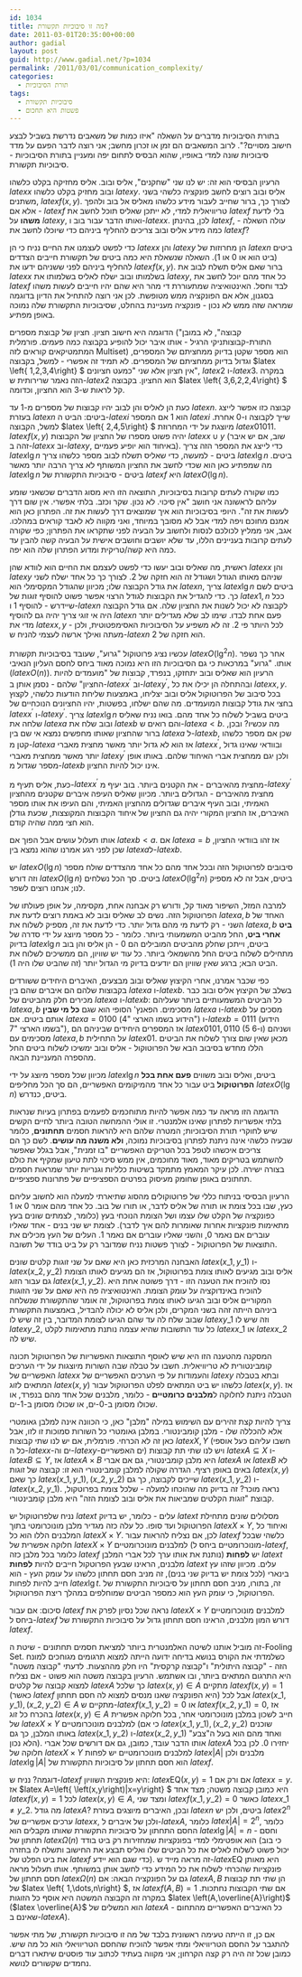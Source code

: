 ```yaml
---
id: 1034
title: מה זו סיבוכיות תקשורת?
date: 2011-03-01T20:35:00+00:00
author: gadial
layout: post
guid: http://www.gadial.net/?p=1034
permalink: /2011/03/01/communication_complexity/
categories:
  - תורת הסיבוכיות
tags:
  - סיבוכיות תקשורת
  - פשטות היא תחכום
---
```

בתורת הסיבוכיות מדברים על השאלה "איזו כמות של משאבים נדרשת בשביל לבצע חישוב מסויים?". לרוב המשאבים הם זמן או זכרון מחשב; אני רוצה לדבר הפעם על מדד סיבוכיות שונה למדי באופיו, שהוא הבסיס לתחום יפה ומעניין בתורת הסיבוכיות - סיבוכיות תקשורת.

הרעיון הבסיסי הוא זה: יש לנו שני "שחקנים", אליס ובוב. אליס מחזיקה בקלט כלשהו $latex x$ ובוב מחזיק בקלט כלשהו $latex y$. אליס ובוב רוצים לחשב פונקציה כלשהי בשני משתנים, $latex f\left(x,y\right)$. לצורך כך, ברור שחייב לעבור מידע כלשהו מאליס אל בוב ולהפך - אלא אם $latex f$ טריוויאלית למדי, לא ייתכן שאליס תוכל לחשב את $latex f$ בלי לדעת **משהו** על $latex y$, ואותו הדבר עבור בוב ו-$latex x$. לכן, בהינתן $latex f$, עולה השאלה - כמה מידע אליס ובוב צריכים להחליף ביניהם כדי שיוכלו לחשב את $latex f$?

כדי לפשט לעצמנו את החיים נניח כי הן $latex x$ והן $latex y$ הן מחרוזות של $latex n$ ביטים (ביט הוא או 0 או 1). השאלה שנשאלת היא כמה ביטים של תקשורת חייבים הצדדים להחליף ביניהם לפני ששניהם ידעו את $latex f\left(x,y\right)$. ברור שאם אליס תשלח לבוב את $latex x$ בשלמותו ובוב ישלח לאליס בשלמותו את $latex y$, כל אחד מהם יוכל לחשב את $latex f$ לבד וחסל. האינטואיציה שמתעוררת די מהר היא שהם יהיו חייבים לעשות משהו בסגנון, אלא אם הפונקציה ממש מטופשת. לכן אני רוצה להתחיל את הדיון בדוגמה שמראה שזה ממש לא נכון - פונקציה מעניינת בהחלט, שסיבוכיות התקשורת שלה נמוכה באופן מפתיע.

הדוגמה היא חישוב חציון. חציון של קבוצת מספרים ("קבוצה", לא במובן התורת-קבוצותניקי הרגיל - אותו איבר יכול להופיע בקבוצה כמה פעמים. פורמלית המתמטיקאים קוראים לזה Multiset) הוא מספר שקטן בדיוק ממחציתם של המספרים, וגדול בדיוק ממחציתם של המספרים. לא תמיד זה אפשרי - למשל, בקבוצה $latex \left\{ 1,2,3,4\right\} $ אין חציון אלא שני "כמעט חציונים", $latex 2$ ו-$latex 3$. במקרה הזה נאמר שרירותית ש-$latex 2$ הוא החציון. בקבוצה $latex \left\{ 3,6,2,2,4\right\} $ קל לראות ש-3 הוא החציון, וכדומה.

כעת הן לאליס והן לבוב יהיו קבוצות של מספרים מ-1 עד $latex n$. קבוצה כזו אפשר לייצג בעזרת $latex n$ ביטים: הביט ה-$latex i$ הוא 1 אם המספר $latex i$ שייך לקבוצה ו-0 אחרת. למשל, הקבוצה $latex \left\{ 2,4,5\right\} $ מיוצגת על ידי המחרוזת $latex 01011$. $latex f\left(x,y\right)$ יהיה פשוט מספרו של החציון של הקבוצות $latex x\cup y$ (שוב, אם יש איבר זהה ב-$latex x$ וב-$latex y$, באיחוד הוא יופיע פעמיים). כדי לייצג את המספר הזה צריך $latex \lg n$ ביטים - למעשה, כדי שאליס תשלח לבוב מספר כלשהו צריך $latex \lg n$ ביטים. מה שמפתיע כאן הוא שכדי לחשב את החציון המשותף לא צריך הרבה יותר מאשר $latex \lg n$ ביטים - סיבוכיות התקשורת של $latex f$ היא $latex O\left(\lg n\right)$.

כמו שקורה לעתים קרובות בסיבוכיות, התוצאה הזו היא מסוג הדברים שכשאני שומע עליהם לראשונה אני חושב "אין סיכוי. לא נכון. שקר וכזב. בלתי אפשרי. אין שום דרך לעשות את זה". היופי בסיבוכיות הוא איך שמוצאים דרך לעשות את זה. הפתרון כאן הוא אמנם מחוכם ויפה למדי אבל לא מסובך במיוחד, ואני מקווה לא לאבד קוראים במהלכו. אגב, אני ממליץ לכולכם לנסות ולחשוב על הבעיה לפני שתקראו את הפתרון; כפי שקורה לעתים קרובות בעניינים הללו, עד שלא יושבים וחושבים אישית על הבעיה קשה להבין עד כמה היא קשה/טריקית ומדוע הפתרון שלה הוא יפה.

ראשית, מה שאליס ובוב יעשו כדי לפשט לעצמם את החיים הוא לוודא שהן $latex x$ והן $latex y$ שניהם מאותו הגודל ושגודל זה הוא חזקה של 2. לצורך כך כל אחד ישלח לשני את גודל הקבוצה שלו; מכיוון שהגודל המקסימלי הוא $latex n$, צריך $latex \lg n$ ביטים לשם כך. כדי להגדיל את הקבוצות לגודל הרצוי אפשר פשוט להוסיף זוגות של $latex 1,n$ ככל שיידרש - להוסיף 1 ו-$latex n$ לקבוצה לא יכול לשנות את החציון שלה. אם גודל הקבוצה היה אי זוגי צריך יהיה גם להוסיף $latex n$ פעם אחת לבדו. שימו לב שלא מגדילים יותר מדי את $latex x,y$ - לכל היותר פי 2. זה לא משפיע על הסיבוכיות האסימפטוטית, ולכן מעתה ואילך ארשה לעצמי להניח ש-$latex n$ הוא חזקה של 2.

עכשיו נציג פרוטוקול "גרוע", שעובד בסיבוכיות תקשורת $latex O\left(\lg^{2}n\right)$. אחר כך נשפר אותו. "גרוע" במרכאות כי גם הסיבוכיות הזו היא נמוכה מאוד ביחס לחסם העליון הנאיבי ($latex O\left(n\right)$). הרעיון הוא שאליס ובוב יתחזקו, בנפרד, קבוצות של "מועמדים להיות החציון" שלהם - נסמן אותן ב-$latex x^{\prime}$ וב-$latex y^{\prime}$, ובהתחלה הן יכילו את כל $latex x,y$. בכל סיבוב של הפרוטוקול אליס ובוב יצליחו, באמצעות שליחת הודעות כלשהי, לקצוץ בחצי את גודל קבוצות המועמדים. מה שהם ישלחו, בפשטות, יהיו החציונים הנוכחיים של $latex x^{\prime}$ ו-$latex y^{\prime}$. צריך $latex \lg n$ ביטים בשביל לשלוח כל אחד מהם. בואו נניח שאליס שלחה את $latex a$ ובוב שלח את $latex b$ והם רואים ש-$latex a<b$. מה עכשיו? ובכן, ברור שהחציון שאותו מחפשים נמצא אי שם בין $latex a$ ל-$latex b$, שכן אם מספר כלשהו קטן מ-$latex a$ אז הוא לא גדול יותר מאשר מחצית מאברי $latex x^{\prime}$, ובוודאי שאינו גדול יותר מאשר ממחצית מאברי $latex y^{\prime}$ ולכן יגם ממחצית אברי האיחוד שלהם. באותו אופן מספר שגדול מ-$latex b$ אינו יכול להיות החציון.

כעת, אליס תעיף מ-$latex x^{\prime}$ מחצית מהאיברים - את הקטנים ביותר. בוב יעיף מ-$latex y^{\prime}$ מחצית מהאיברים - הגדולים ביותר. מכיוון שאליס העיפה איברים שקטנים מהחציון האמיתי, ובוב העיף איברים שגדולים מהחציון האמיתי, והם העיפו את אותו מספר האיברים, אז החציון המקורי יהיה גם החציון של איחוד הקבוצות המקוצצות, שכעת גודלן הוא חצי ממה שהיה קודם.

אותו תעלול עושים אבל הפוך אם $latex b<a$. אם $latex a=b$ אז זהו בוודאי החציון, שכן לפני רגע אמרנו שהוא נמצא בין $latex a$ל-$latex b$.

יש $latex O\left(\lg n\right)$ סיבובים לפרוטוקול הזה ובכל אחד מהם כל אחד מהצדדים שולח מספר וזה דורש $latex O\left(\lg n\right)$ ביטים. סך הכל נשלחים $latex O\left(\lg^{2}n\right)$ ביטים, אבל זה לא מספיק לנו; אנחנו רוצים לשפר.

למרבה המזל, השיפור מאוד קל, ודורש רק אבחנה אחת, מקסימה, על אופן פעולתו של הפרוטוקול הזה. נשים לב שאליס ובוב לא באמת רוצים לדעת את $latex a,b$ האחד של השני - רק לדעת מי מהם גדול יותר. כדי לדעת את זה, מספיק לשלוח את $latex a,b$ **ביט אחרי ביט**, החל מהביט המשמעותי ביותר. כלומר - כל מספר מיוצג על ידי סדרה של בדיוק $latex \lg n$ ביטים, וייתכן שחלק מהביטים המובילים הם 0 - הן אליס והן בוב מתחילים לשלוח ביטים החל מהשמאלי ביותר. כל עוד יש שוויון, הם ממשיכים לשלוח את הביט הבא; ברגע שאין שוויון הם יודעים בדיוק מי הגדול יותר (זה שהביט שלו היה 1).

כפי שכבר אמרנו, אחרי הקיצוץ שאליס ובוב מבצעים, האיברים היחידים ששורדים בקבוצות שלהם הם איברים שהם בין $latex a$ ו-$latex b$. בשלב של הקיצוץ אליס ובוב כבר מכירים חלק מהביטים של $latex a$ ו-$latex b$: כל הביטים המשמעותיים ביותר שעליהם $latex a,b$ מסכימים. הפאנץ' הסופי הוא שגם **כל מי שבין** $latex a$ ו-$latex b$ מסכים על אותם ביטים. אם $latex a=0100$ (הידוע בשמו הארצי "4") ו-$latex b=0111$ (הידוע בשמו הארצי "7"), אז המספרים היחידים שביניהם הם $latex 0101,0110$ (5 ו-6) ושניהם מסכימים עם $latex a,b$ על התחילית $latex 01$. מכאן שאין שום צורך לשלוח את הביטים הללו מחדש בסיבוב הבא של הפרוטוקול - אליס ובוב ימשיכו לשלוח ביטים החל מהספרה המעניינת הבאה.

מכיוון שכל מספר מיוצג על ידי $latex \lg n$ ביטים, ואליס ובוב משווים **פעם אחת בכל הפרוטוקול** ביט עבור כל אחד מהמיקומים האפשריים, הם סך הכל מחליפים $latex O\left(\lg n\right)$ ביטים, כנדרש.

הדוגמה הזו מראה עד כמה אפשר להיות מתוחכמים לפעמים בפתרון בעיות שנראות בלתי אפשריות לפתרון שאינו אלמנטרי. זו אולי ההמחשה הטובה ביותר לחיים הקשים שיש לחוקרי תורת הסיבוכיות; המטרה שלהם היא להראות חסמים **תחתונים**, כלומר שבעיה כלשהי אינה ניתנת לפתרון בסיבוכיות נמוכה, **ולא משנה מה עושים**. לשם כך הם צריכים איכשהו לטפל בכל הטריקים האפשריים "בו זמנית", אבל בגלל שאפשר להשתמש בטריקים מאוד, מאוד מחוכמים, אין ממש סיכוי לתת טיעון שמקיף את כולם בצורה ישירה. לכן עיקר המאמץ מתמקד בשיטות כלליות וגנריות יותר שמראות חסמים תחתונים באופן שחומק מעיסוק בפרטים הספציפיים של פתרונות ספציפיים.

הרעיון הבסיסי בניתוח כללי של פרוטוקולים מהסוג שתיארתי למעלה הוא לחשוב עליהם כעץ, שבו בכל צומת או תורה של אליס לדבר, או תורו של בוב. כל אחד מהם אומר 0 או 1 כפונקציה של הקלט שלו עצמו ושל הצומת הנוכחי בעץ (כלומר, לצמתים שונים בעץ מתאימות פונקציות אחרות שאומרות להם איך לדבר). לצומת יש שני בנים - אחד שאליו עוברים אם נאמר 0, והשני שאליו עוברים אם נאמר 1. העלים של העץ מכילים את התוצאות של הפרוטוקול - לצורך פשטות נניח שמדובר רק על ביט בודד של תשובה.

האבחנה המרכזית כאן היא שאם על שני זוגות קלטים שונים $latex \left(x\_{1},y\_{1}\right)$ ו-$latex \left(x\_{2},y\_{2}\right)$ אליס ובוב מגיעים לאותו צומת בפרוטוקול, אז הם מגיעים לאותו הצומת גם עבור הזוג $latex \left(x\_{1},y\_{2}\right)$. נסו להוכיח את הטענה הזו - דרך פשוטה אחת היא להוכיח באינדוקציה על עומק הצומת. האינטואיציה פה היא שאם על שני הזוגות המקוריים אליס ובוב הגיעו לאותו צומת בפרוטוקול, זה אומר שהתקשורת שנשלחה ביניהם הייתה זהה בשני המקרים, ולכן אליס לא יכולה להבדיל, באמצעות התקשורת שבוב שלח לה עד שהם הגיעו לצומת המדובר, בין זה שיש לו $latex y\_{1}$ וזה שיש לו $latex y\_{2}$, כל עוד התשובות שהיא עצמה נותנת מתאימות לקלט $latex x\_{1}$ או $latex x\_{2}$ שיש לה.

המסקנה מהטענה הזו היא שיש לאוסף התוצאות האפשריות של הפרוטוקול תכונה קומבינטורית לא טריוויאלית. חשבו על טבלה שבה השורות מיוצגות על ידי הערכים האפשריים של $latex x$ והעמודות על פי הערכים האפשריים של $latex y$ ובתא בטבלה המתאים לזוג $latex \left(x,y\right)$ כלשהו יש ביט המתאים לפלט הפרוטוקול עבור $latex \left(x,y\right)$. אז הטבלה ניתנת לחלוקה ל**מלבנים כרומטיים** - כלומר, מלבנים שכל אחד מהם בנפרד, או שכולו מסומן ב-0-ים, או שכולו מסומן ב-1-ים.

צריך להיות קצת זהירים עם השימוש במילה "מלבן" כאן, כי הכוונה אינה למלבן גאומטרי אלא להכללה שלו - מלבן קומבינטורי. במלבן גאומטרי כל השורות סמוכות זו לזו, אבל כאן זה לא הכרחי. פורמלית, אם יש לנו שתי קבוצות $latex X,Y$ (חשבו עליהם כעל אוספי כל ה-$latex x$-ים וה-$latex y$-ים האפשריים) ויש לנו שתי תת קבוצות $latex A\subseteq X$ ו-$latex B\subseteq Y$, אז $latex A\times B$ היא מלבן קומבינטורי, גם אם אברי $latex A$ או $latex B$ לא באים באופן רציף. הגדרה שקולה למלבן קומבינטורי הוא זו: קבוצה של זוגות $latex \left(x,y\right)$ כך שאם $latex \left(x\_{1},y\_{1}\right),\left(x\_{2},y\_{2}\right)$ שייכים לקבוצה, כך גם $latex \left(x\_{1},y\_{2}\right)$ ו-$latex \left(x\_{2},y\_{1}\right)$. נראה מוכר? זה בדיוק מה שהוכחו למעלה - שלכל צומת בפרוטקול, קבוצת "זוגות הקלטים שמביאות את אליס ובוב לצומת הזה" היא מלבן קומבינטורי.

נניח שלפרוטוקול יש $latex t$ עלים - כלומר, יש בדיוק $latex t$ מסלולים שונים מתחילת הפרוטוקול ועד סופו. כל עלה כזה מגדיר מלבן מונוכרומטי בתוך $latex X\times Y$, ואיחוד כל המלבנים הללו הוא כל $latex X\times Y$. לכן, אם נצליח להראות עבור $latex f$ כלשהי שבכל חלוקה אפשרית של $latex X\times Y$ למלבנים מונוכרומטיים (מונוכרומטיים ביחס ל-$latex f$, כלומר בכל מלבן כזה $latex f$ נותנת את אותו ערך לכל אברי המלבן) יש **לפחות** $latex t$ מלבנים, הראינו שבעץ הפרוטקול חייבים להיות **לפחות** $latex t$ עלים. מכיוון שזהו עץ בינארי (לכל צומת יש בדיוק שני בנים), זה מניב חסם תחתון כלשהו על עומק העץ - הוא חייב להיות לפחות $latex \lg t$. זה, בתורו, מניב חסם תחתון על סיבוכיות התקשורת של הפרוטוקול, כי עומק העץ הוא כמספר הביטים שמוחלפים במהלך ריצת הפרוטוקול.

סיכום: אם עבור $latex f$ נראה שכל נסיון לפרק את $latex X\times Y$ למלבנים מונוכרומטיים ביחס ל-$latex f$ דורש המון מלבנים, הראינו חסם תחתון גדול על סיבוכיות התקשורת של $latex f$.

זה מוביל אותנו לשיטה האלמנטרית ביותר למציאת חסמים תחתונים - שיטת ה-Fooling Set. כשלמדתי את הקורס בנושא בדיחה ידועה הייתה למצוא תרגומים מגוחכים למונח הזה - "קבוצה היתולית" ו"קבוצה קרקסית" היו חלק מההצעות. לדעתי "קבוצה משטה" היא התרגום המתאים ביותר, ובו אשתמש. הרעיון בקבוצה משטה הוא פשוט - אם נצליח למצוא קבוצה של קלטים $latex A$ כך שלכל $latex \left(x,y\right)\in A$ מתקיים $latex f\left(x,y\right)=1$ (כאשר $latex f$ היא הפונקציה שאנו מנסים למצוא לה חסם תחתון) אבל לכל $latex \left(x\_{1},y\_{1}\right),\left(x\_{2},y\_{2}\right)\in A$ מתקיים ש-$latex f\left(x\_{1},y\_{2}\right)=0$ או $latex f\left(x\_{2},y\_{1}\right)=0$, אז בהכרח כל זוג $latex \left(x,y\right)\in A$ חייב לשכון במלבן מונוכרומטי אחר, בכל חלוקה אפשרית של $latex X\times Y$ למלבנים מונוכרומטיים (כי אם $latex \left(x\_{1},y\_{1}\right),\left(x\_{2},y\_{2}\right)$ שוכנים באותו המלבן, כך גם $latex \left(x\_{1},y\_{2}\right)$ ו-$latex \left(x\_{2},y\_{1}\right)$ ואחד מהם הוא בעל ה"צבע" הלא נכון). אותו הדבר עובד, כמובן, גם אם דורשים שכל אברי $latex A$ יחזירו 0. לכן בכל חלוקה של $latex X\times Y$ למלבנים מונוכרומטיים יש לפחות $latex \left|A\right|$ מלבנים ולכן $latex \lg\left|A\right|$ הוא חסם תחתון על סיבוכיות התקשורת של $latex f$.

דוגמה? נניח ש-$latex f$ היא פונקצית השוויון: $latex \mbox{EQ}\left(x,y\right)=1$ אם ורק אם $latex x=y$. אז $latex A=\left\{ \left(x,y\right)|x=y\right\} $ היא כמובן קבוצה משטה; מצד אחד $latex f\left(x,y\right)=1$ לכל $latex \left(x,y\right)\in A$, ומצד שני $latex f\left(x\_{1},y\_{2}\right)=0$ כאשר $latex x\_{1}\ne y\_{2}$. מה גודל $latex A$? ובכן, האיברים מיוצגים בעזרת $latex n$ ביטים, ולכן יש $latex 2^{n}$ ערכים אפשריים של $latex x$, ולכן של איברים ל-$latex A$, כלומר $latex \left|A\right|=2^{n}$, כלומר החסם התחתון על סיבוכיות התקשורת שאותו מקבלים הוא $latex \lg\left|A\right|=n$ - וחסם תחתון של $latex \Omega\left(n\right)$ הוא אופטימלי למדי בפונקציות שמחזירות רק ביט בודד (כי בוב יכול פשוט לשלוח לאליס את כל הביטים שלו ואליס תבצע את החישוב ותשלח לו בחזרה את ביט הפלט של $latex f$ כדי שגם הוא יידע). זה מראה מייד ש-$latex \mbox{EQ}$ היא מאותן פונקציות שהכרחי לשלוח את כל המידע כדי לחשב אותן במשותף. אותו תעלול מראה חסם תחתון של $latex \Omega\left(n\right)$ גם על הפונקציה הבאה: אם $latex A,B$ הן שתי תת קבוצות של $latex \left\{ 1,\dots,n\right\} $, אז $latex f\left(A,B\right)=1$ אם שתי הקבוצות נחתכות. במקרה זה הקבוצה המשטה היא אוסף כל הזוגות $latex \left(A,\overline{A}\right)$ ($latex \overline{A}$ הוא המשלים של $latex A$ - כל האיברים האפשריים מהתחום שאינם ב-$latex A$).

אם כן, זו הייתה טעימה ראשונית בלבד של מה זו סיבוכיות תקשורת, של מתי אפשר להתגבר על החסם הטריוויאלי ומתי אפשר להוכיח שהחסם הטריוויאלי הוא כל מה שיש. כמובן שכל זה היה רק קצה הקרחון; אני מקווה בעתיד לכתוב עוד פוסטים שיתארו דברים נחמדים שקשורים לנושא.
